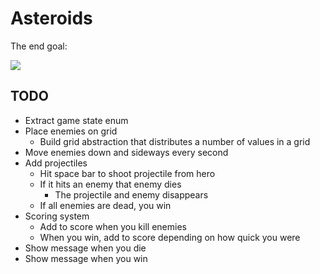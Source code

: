 # Asteroids

The end goal:

![](http://a2.mzstatic.com/us/r30/Purple4/v4/14/43/c6/1443c61c-a087-2a0b-ba23-d89cab57a232/screen568x568.jpeg)

## TODO

- Extract game state enum
- Place enemies on grid
    - Build grid abstraction that distributes a number of values in a grid
- Move enemies down and sideways every second
- Add projectiles
    - Hit space bar to shoot projectile from hero
    - If it hits an enemy that enemy dies
        - The projectile and enemy disappears
    - If all enemies are dead, you win
- Scoring system
    - Add to score when you kill enemies
    - When you win, add to score depending on how quick you were
- Show message when you die
- Show message when you win
